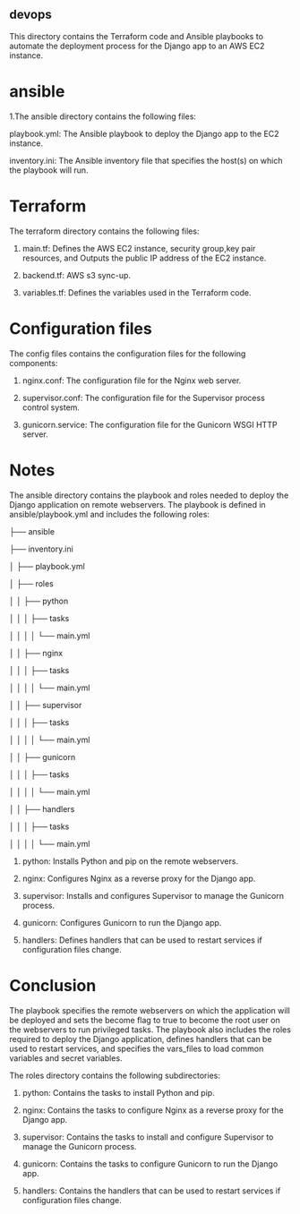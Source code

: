 ##  devops

This directory contains the Terraform code and Ansible playbooks to automate the deployment process for the Django app to an AWS EC2 instance.

# ansible

1.The ansible directory contains the following files:

playbook.yml: The Ansible playbook to deploy the Django app to the EC2 instance.

inventory.ini: The Ansible inventory file that specifies the host(s) on which the playbook will run.

# Terraform

The terraform directory contains the following files:

1. main.tf: Defines the AWS EC2 instance, security group,key pair resources, and Outputs the public IP address of the EC2 instance.

2. backend.tf: AWS s3 sync-up.

3. variables.tf: Defines the variables used in the Terraform code.

#  Configuration files

The config files contains the configuration files for the following components:

1. nginx.conf: The configuration file for the Nginx web server.

2. supervisor.conf: The configuration file for the Supervisor process control system.

3. gunicorn.service: The configuration file for the Gunicorn WSGI HTTP server.

# Notes

The ansible directory contains the playbook and roles needed to deploy the Django application on remote webservers. The playbook is defined in ansible/playbook.yml and includes the following roles:

├── ansible

  ├── inventory.ini 
  
│ ├── playbook.yml

│  ├── roles

│ │ ├── python

│ │ │ ├── tasks

│ │ │ │ └── main.yml

│ │ ├── nginx

│ │ │ ├── tasks

│ │ │ │ └── main.yml

│ │ ├── supervisor

│ │ │ ├── tasks

│ │ │ │ └── main.yml

│ │ ├── gunicorn

│ │ │ ├── tasks

│ │ │ │ └── main.yml

│ │ ├── handlers

│ │ │ ├── tasks

│ │ │ │ └── main.yml


1. python: Installs Python and pip on the remote webservers.

2. nginx: Configures Nginx as a reverse proxy for the Django app.

3. supervisor: Installs and configures Supervisor to manage the Gunicorn process.

4. gunicorn: Configures Gunicorn to run the Django app.

5. handlers: Defines handlers that can be used to restart services if configuration files change.

# Conclusion


The playbook specifies the remote webservers on which the application will be deployed and sets the become flag to true to become the root user on the webservers to run privileged tasks. The playbook also includes the roles required to deploy the Django application, defines handlers that can be used to restart services, and specifies the vars_files to load common variables and secret variables.

The roles directory contains the following subdirectories:

1. python: Contains the tasks to install Python and pip.

2. nginx: Contains the tasks to configure Nginx as a reverse proxy for the Django app.

3. supervisor: Contains the tasks to install and configure Supervisor to manage the Gunicorn process.
 
4. gunicorn: Contains the tasks to configure Gunicorn to run the Django app. 

5. handlers: Contains the handlers that can be used to restart services if configuration files change.

